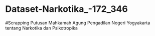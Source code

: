 # Dataset-Narkotika_-172_346
#Scrapping Putusan Mahkamah Agung Pengadilan Negeri Yogyakarta tentang Narkotika dan Psikotropika
